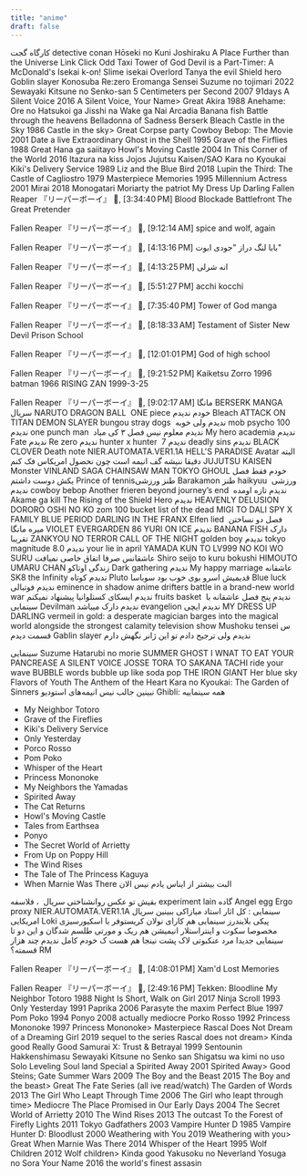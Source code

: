 ```yaml
---
title: "anime"
draft: false
---
```


کارگاه گجت
detective conan
Hōseki no Kuni
Joshiraku
A Place Further than the Universe 
Link Click
Odd Taxi
Tower of God
Devil is a Part-Timer: A McDonald's Isekai
k-on!
Slime isekai
Overlord
Tanya the evil
Shield hero
Goblin slayer
Konosuba
Re:zero
Eromanga Sensei
Suzume no tojimari 2022
Sewayaki Kitsune no Senko-san
5 Centimeters per Second 2007
91days
A Silent Voice 2016
A Silent Voice, Your Name> Great
Akira 1988
Anehame: Ore no Hatsukoi ga Jisshi na Wake ga Nai
Arcadia
Banana fish
Battle through the heavens
Belladonna of Sadness
Berserk
Bleach
Castle in the Sky 1986
Castle in the sky> Great
Corpse party
Cowboy Bebop: The Movie 2001
Date a live
Extraordinary
Ghost in the Shell 1995
Grave of the Firflies 1988
Great
Hana ga saiitayo
Howl's Moving Castle 2004
In This Corner of the World 2016
Itazura na kiss
Jojos
Jujutsu Kaisen/SAO
Kara no Kyoukai
Kiki's Delivery Service 1989
Liz and the Blue Bird 2018
Lupin the Third: The Castle of Cagliostro 1979
Masterpiece
Memories 1995
Millennium Actress 2001
Mirai 2018
Monogatari
Moriarty the patriot
My Dress Up Darling
Fallen Reaper 『リーパーボーイ』⁪⁬⁮ 🦦, [3:34:40 PM]
Blood Blockade Battlefront
The Great Pretender

Fallen Reaper 『リーパーボーイ』⁪⁬⁮ 🦦, [9:12:14 AM]
spice and wolf, again

Fallen Reaper 『リーパーボーイ』⁪⁬⁮ 🦦, [4:13:16 PM]
بابا لنگ دراز "جودی ابوت"

Fallen Reaper 『リーパーボーイ』⁪⁬⁮ 🦦, [4:13:25 PM]
انه شرلی

Fallen Reaper 『リーパーボーイ』⁪⁬⁮ 🦦, [5:51:27 PM]
acchi kocchi

Fallen Reaper 『リーパーボーイ』⁪⁬⁮ 🦦, [7:35:40 PM]
Tower of God manga

Fallen Reaper 『リーパーボーイ』⁪⁬⁮ 🦦, [8:18:33 AM]
Testament of Sister New Devil
Prison School

Fallen Reaper 『リーパーボーイ』⁪⁬⁮ 🦦, [12:01:01 PM]
God of high school

Fallen Reaper 『リーパーボーイ』⁪⁬⁮ 🦦, [9:21:52 PM]
Kaiketsu Zorro 1996
batman 1966
RISING ZAN 1999-3-25

Fallen Reaper 『リーパーボーイ』⁪⁬⁮ 🦦, [9:02:17 AM]
مانگا
BERSERK MANGA 
سریال 
NARUTO 
DRAGON BALL  
ONE piece خودم ندیدم
Bleach
ATTACK ON TITAN 
DEMON SLAYER
bungou stray dogs  ندیدم ولی خوبه
mob psycho 100  ندیدم 
one punch man  ندیدم معلوم نیس فصل ۳ کی میاد
My hero academia ندیدم
Fate ندیدم 
Re zero ندیدم
hunter x hunter  ندیدم
7 deadly sins ندیدم 
BLACK CLOVER 
Death note
NIER.AUTOMATA.VER1.1A
HELL'S PARADISE
Avatar البته دقیقا ننیشه گف انیمه است چون نحصول امریکاس فک کنم
JUJUTSU KAISEN
Monster 
VINLAND SAGA
CHAINSAW MAN 
TOKYO GHOUL خودم فقط فصل یکش دوست داشتم 
Prince of tennisطنز ورزشی 
Barakamon طنز
haikyuu  ورزشی ندیدم
cowboy bebop 
Another
frieren beyond journey’s end  ندیدم تازه اومده
Akame ga kill
The Rising of the Shield Hero ندیدم
HEAVENLY DELUSION
DORORO
OSHI NO KO 
zom 100 bucket list of the dead 
MIGI TO DALI
SPY X FAMILY
BLUE PERIOD
DARLING IN THE FRANX
Elfen lied  فصل دو نساختن میره مانگا
VIOLET EVERGARDEN 
86
YURI ON ICE ندیدم 
BANANA FISH دارک تقریبا
ZANKYOU NO TERROR
CALL OF THE NIGHT
golden boy ندیدم
tokyo magnitude 8.0  ندیدم 
your lie in april 
YAMADA KUN TO LV999 NO KOI WO SURU عاشقانس صرفا اتفاق خاصی نمیافت
Shiro seijo to kuru bokushi 
HIMOUTO UMARU CHAN زندگی اوتاکو
Dark gathering ندیدم 
My happy marriage عاشقانه 
SK8 the Infinity ندیدم کوتاه
Pluto قدیمیش اسرو بوی خوب بود
سوباسا 
Blue luck ندیدم فوتبالی
eminence in shadow anime 
drifters battle in a brand-new world war  ندیدم ایسکای
کستلوانیا پیشنهاد نمیکنم
fruits basket  ندیدم پنج فصل عاشقانه با سینمایی
Devilman ندیدم دارک میباشد 
evangelion ندیدم
ایچی
MY DRESS UP DARLING 
vermeil in gold: a desperate magician barges into the magical world alongside the strongest calamity television show 
Mushoku tensei س قسمت دیدم 
Gablin slayer ندیدم ولی ترجیح دادم تو این ژانر نگهش دارم


سینمایی
Suzume
Hatarubi no morie
SUMMER GHOST
I WNAT TO EAT YOUR PANCREASE
A SILENT VOICE
JOSSE TORA TO SAKANA TACHI 
ride your wave
BUBBLE 
words bubble up like soda pop
THE IRON GIANT
Her blue sky
Flavors of Youth
The Anthem of the Heart
Kara no Kyoukai: The Garden of Sinners نبینین جالب نیس 
انیمه‌های استودیو Ghibli: همه سینماییه
- My Neighbor Totoro
- Grave of the Fireflies
- Kiki's Delivery Service
- Only Yesterday
- Porco Rosso
- Pom Poko
- Whisper of the Heart
- Princess Mononoke
- My Neighbors the Yamadas
- Spirited Away
- The Cat Returns
- Howl's Moving Castle
- Tales from Earthsea
- Ponyo
- The Secret World of Arrietty
- From Up on Poppy Hill
- The Wind Rises
- The Tale of The Princess Kaguya
- When Marnie Was There
البت بیشتر از ایناس یادم نیس الان  

بقیش تو عکس
روانشناختی سریال  ، فلاسفه
experiment lain گاده
Angel egg
Ergo proxy
NIER.AUTOMATA.VER1.1A
سینمایی : کل اثار استاد میازاکی ببینین
سریال امریکایی 
Loki پیکی بلایندرز 
سینمایی هم کارای نولان کریستوفر با اسکیورسیزی مخصوصا سکوت و اینتراستلار
انیمیشن هم ریک و مورتی طلسم شدگان و این دو تا سینمایی جدیدا مرد عنکبوتی لاک پشت نینجا هم هست ک خودم کامل ندیدم چند هزار قسمته؟
RM

Fallen Reaper 『リーパーボーイ』⁪⁬⁮ 🦦, [4:08:01 PM]
Xam'd Lost Memories

Fallen Reaper 『リーパーボーイ』⁪⁬⁮ 🦦, [2:49:16 PM]
Tekken: Bloodline
My Neighbor Totoro 1988
Night Is Short, Walk on Girl 2017
Ninja Scroll 1993
Only Yesterday 1991
Paprika 2006
Parasyte the maxim
Perfect Blue 1997
Pom Poko 1994
Ponyo 2008 actually mediocre
Porko Rosso 1992
Princess Mononoke 1997
Princess Mononoke> Masterpiece
Rascal Does Not Dream of a Dreaming Girl 2019 sequel to the series
Rascal does not dream> Kinda good
Really Good
Samurai X: Trust & Betrayal 1999
Sentounin Hakkenshimasu
Sewayaki Kitsune no Senko san
Shigatsu wa kimi no uso
Solo Leveling
Soul land
Special a
Spirited Away 2001
Spirited Away> Good
Steins; Gate
Summer Wars 2009
The Boy and the Beast 2015
The Boy and the beast> Great
The Fate Series (all ive read/watch)
The Garden of Words 2013
The Girl Who Leapt Through Time 2006
The Girl who leapt through time> Mediocre
The Place Promised in Our Early Days 2004
The Secret World of Arrietty 2010
The Wind Rises 2013
The outcast
To the Forest of Firefly Lights 2011
Tokyo Gadfathers 2003
Vampire Hunter D 1985
Vampire Hunter D: Bloodlust 2000
Weathering with You 2019
Weathering with you> Great
When Marnie Was There 2014
Whisper of the Heart 1995
Wolf Children 2012
Wolf children> Kinda good
Yakusoku no Neverland
Yosuga no Sora
Your Name 2016
the world's finest assasin
